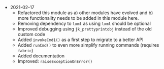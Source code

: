 
* 2021-02-17
	* Refactored this module as a) other modules have evolved and b) more functionality needs to be added in this module here.
	* Removing dependency to `lxml` as using `lxml` should be optional
	* Improved debugging using `jk_prettyprintobj` instead of the old custom code
	* Added `invokeCmd1()` as a first step to migrate to a better API
	* Added `runCmd()` to even more simplify running commands (requires `fabric`)
	* Added documentation
	* Improved: `raiseExceptionOnError()`





